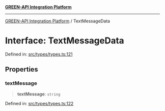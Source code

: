[**GREEN-API Integration Platform**](../README.md)

***

[GREEN-API Integration Platform](../globals.md) / TextMessageData

# Interface: TextMessageData

Defined in: [src/types/types.ts:121](https://github.com/green-api/greenapi-integration/blob/65d246f492cf703d5fb1135013cb3aaba77514dc/src/types/types.ts#L121)

## Properties

### textMessage

> **textMessage**: `string`

Defined in: [src/types/types.ts:122](https://github.com/green-api/greenapi-integration/blob/65d246f492cf703d5fb1135013cb3aaba77514dc/src/types/types.ts#L122)
